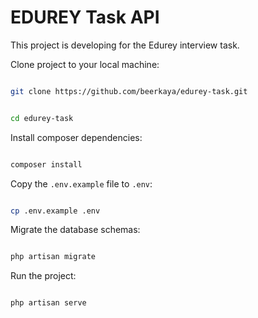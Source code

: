 # EDUREY Task API


This project is developing for the Edurey interview task.


Clone project to your local machine:

```bash

git clone https://github.com/beerkaya/edurey-task.git

```

```bash

cd edurey-task

```
  

Install composer dependencies:

```bash

composer install

```


Copy the `.env.example` file to `.env`:

```bash

cp .env.example .env

```

  

Migrate the database schemas:

```bash

php artisan migrate

```


Run the project:

```bash

php artisan serve

```
